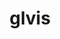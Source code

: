 ---
title: "glvis"
layout: cache
categories: [package, develop]
meta: {"compilers": ["gcc@=11.4.0", "oneapi@=2024.2.1"], "num_specs": 22, "num_specs_by_stack": {"e4s": 10, "e4s-oneapi": 10, "root": 22}, "oss": ["ubuntu22.04"], "platforms": ["linux"], "stacks": ["e4s", "e4s-oneapi", "root"], "targets": ["x86_64_v3"], "versions": ["4.2"]}
spec_details: [{"compiler": "gcc@=11.4.0", "hash": "2472cpi5hvlrl2wezptt6stjfw2xii27", "os": "ubuntu22.04", "platform": "linux", "size": "-", "stacks": ["e4s", "root"], "target": "x86_64_v3", "variants": ["build_system=makefile", "+fonts", "screenshots=png"], "versions": ["4.2"]}, {"compiler": "oneapi@=2024.2.1", "hash": "2d3y5etgdtotujjuyrqlw4ohcrdrv6rx", "os": "ubuntu22.04", "platform": "linux", "size": "-", "stacks": ["root"], "target": "x86_64_v3", "variants": ["build_system=makefile", "+fonts", "screenshots=png"], "versions": ["4.2"]}, {"compiler": "oneapi@=2024.2.1", "hash": "2f7wc5owi7xb2qsb4hbdgt426u4nrli2", "os": "ubuntu22.04", "platform": "linux", "size": "-", "stacks": ["e4s-oneapi", "root"], "target": "x86_64_v3", "variants": ["build_system=makefile", "+fonts", "screenshots=png"], "versions": ["4.2"]}, {"compiler": "gcc@=11.4.0", "hash": "2k2te2dg2qpzl5pl6jlyjlno3fkq6uj6", "os": "ubuntu22.04", "platform": "linux", "size": "-", "stacks": ["e4s", "root"], "target": "x86_64_v3", "variants": ["build_system=makefile", "+fonts", "screenshots=png"], "versions": ["4.2"]}, {"compiler": "oneapi@=2024.2.1", "hash": "3jenyp2zxtbi5vozgos5jlh4p36is7ov", "os": "ubuntu22.04", "platform": "linux", "size": "-", "stacks": ["e4s-oneapi", "root"], "target": "x86_64_v3", "variants": ["build_system=makefile", "+fonts", "screenshots=png"], "versions": ["4.2"]}, {"compiler": "oneapi@=2024.2.1", "hash": "4py5lqsswdrz34pm7a7bqvomgfihfzve", "os": "ubuntu22.04", "platform": "linux", "size": "-", "stacks": ["e4s-oneapi", "root"], "target": "x86_64_v3", "variants": ["build_system=makefile", "+fonts", "screenshots=png"], "versions": ["4.2"]}, {"compiler": "gcc@=11.4.0", "hash": "55e2qumsjmfq6isbuuadxi5kewzx5jsa", "os": "ubuntu22.04", "platform": "linux", "size": "-", "stacks": ["e4s", "root"], "target": "x86_64_v3", "variants": ["build_system=makefile", "+fonts", "screenshots=png"], "versions": ["4.2"]}, {"compiler": "oneapi@=2024.2.1", "hash": "5pxpdetyb6yavsrsuqvdaiox56mciwac", "os": "ubuntu22.04", "platform": "linux", "size": "-", "stacks": ["e4s-oneapi", "root"], "target": "x86_64_v3", "variants": ["build_system=makefile", "+fonts", "screenshots=png"], "versions": ["4.2"]}, {"compiler": "oneapi@=2024.2.1", "hash": "beo4bbtehau3xkxhr4fj2b7znrwsfryu", "os": "ubuntu22.04", "platform": "linux", "size": "-", "stacks": ["e4s-oneapi", "root"], "target": "x86_64_v3", "variants": ["build_system=makefile", "+fonts", "screenshots=png"], "versions": ["4.2"]}, {"compiler": "oneapi@=2024.2.1", "hash": "bjztyeplyhoga7n3imbkldjosntr76bk", "os": "ubuntu22.04", "platform": "linux", "size": "-", "stacks": ["e4s-oneapi", "root"], "target": "x86_64_v3", "variants": ["build_system=makefile", "+fonts", "screenshots=png"], "versions": ["4.2"]}, {"compiler": "oneapi@=2024.2.1", "hash": "cxojec3sxvoyekynj7vxwwkuzeqfyzza", "os": "ubuntu22.04", "platform": "linux", "size": "-", "stacks": ["e4s-oneapi", "root"], "target": "x86_64_v3", "variants": ["build_system=makefile", "+fonts", "screenshots=png"], "versions": ["4.2"]}, {"compiler": "gcc@=11.4.0", "hash": "dl3v3hqh44ljrsoxo6a3kpj2vj67azev", "os": "ubuntu22.04", "platform": "linux", "size": "-", "stacks": ["e4s", "root"], "target": "x86_64_v3", "variants": ["build_system=makefile", "+fonts", "screenshots=png"], "versions": ["4.2"]}, {"compiler": "gcc@=11.4.0", "hash": "eig7bea4oxx7uf6oi57kw6g3wztruqxe", "os": "ubuntu22.04", "platform": "linux", "size": "-", "stacks": ["e4s", "root"], "target": "x86_64_v3", "variants": ["build_system=makefile", "+fonts", "screenshots=png"], "versions": ["4.2"]}, {"compiler": "gcc@=11.4.0", "hash": "eiv4t6fd5rpmeu5nmywvfc7hax7gjzsn", "os": "ubuntu22.04", "platform": "linux", "size": "-", "stacks": ["e4s", "root"], "target": "x86_64_v3", "variants": ["build_system=makefile", "+fonts", "screenshots=png"], "versions": ["4.2"]}, {"compiler": "gcc@=11.4.0", "hash": "glr6gsf7bmxp5mxhkeifwg2sejnhe4jz", "os": "ubuntu22.04", "platform": "linux", "size": "-", "stacks": ["root"], "target": "x86_64_v3", "variants": ["build_system=makefile", "+fonts", "screenshots=png"], "versions": ["4.2"]}, {"compiler": "oneapi@=2024.2.1", "hash": "hdyllihgw5hxaive4zvfunngeqj5mf3c", "os": "ubuntu22.04", "platform": "linux", "size": "-", "stacks": ["e4s-oneapi", "root"], "target": "x86_64_v3", "variants": ["build_system=makefile", "+fonts", "screenshots=png"], "versions": ["4.2"]}, {"compiler": "oneapi@=2024.2.1", "hash": "jdaicm6bte5ctdm67wrsyxk3si722nnw", "os": "ubuntu22.04", "platform": "linux", "size": "-", "stacks": ["e4s-oneapi", "root"], "target": "x86_64_v3", "variants": ["build_system=makefile", "+fonts", "screenshots=png"], "versions": ["4.2"]}, {"compiler": "gcc@=11.4.0", "hash": "mwhb3tounbhnokplplggij76hrp27sx2", "os": "ubuntu22.04", "platform": "linux", "size": "-", "stacks": ["e4s", "root"], "target": "x86_64_v3", "variants": ["build_system=makefile", "+fonts", "screenshots=png"], "versions": ["4.2"]}, {"compiler": "oneapi@=2024.2.1", "hash": "o7dqjnag2urvcyepxxkxcmuknmmxw5mc", "os": "ubuntu22.04", "platform": "linux", "size": "-", "stacks": ["e4s-oneapi", "root"], "target": "x86_64_v3", "variants": ["build_system=makefile", "+fonts", "screenshots=png"], "versions": ["4.2"]}, {"compiler": "gcc@=11.4.0", "hash": "oedpwhngiujx3e2vcxcbut7nayu47sm7", "os": "ubuntu22.04", "platform": "linux", "size": "-", "stacks": ["e4s", "root"], "target": "x86_64_v3", "variants": ["build_system=makefile", "+fonts", "screenshots=png"], "versions": ["4.2"]}, {"compiler": "gcc@=11.4.0", "hash": "qavh2dk4x7cplbxqbarytxfvp4jr6thz", "os": "ubuntu22.04", "platform": "linux", "size": "-", "stacks": ["e4s", "root"], "target": "x86_64_v3", "variants": ["build_system=makefile", "+fonts", "screenshots=png"], "versions": ["4.2"]}, {"compiler": "gcc@=11.4.0", "hash": "toa5dcnlcvotwlhkpstjgr24gusvuh55", "os": "ubuntu22.04", "platform": "linux", "size": "-", "stacks": ["e4s", "root"], "target": "x86_64_v3", "variants": ["build_system=makefile", "+fonts", "screenshots=png"], "versions": ["4.2"]}]
---